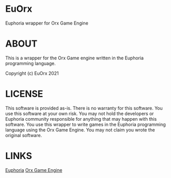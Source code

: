 # EuOrx
Euphoria wrapper for Orx Game Engine

# ABOUT
This is a wrapper for the Orx Game engine written in the Euphoria programming language. 

Copyright (c) EuOrx 2021

# LICENSE
This software is provided as-is. There is no warranty for this software. You use this software at your own risk. You may not hold the developers or Euphoria community responsible for anything that may happen with this software. You use this wrapper to write games in the Euphoria programming language using the Orx Game Engine. You may not claim you wrote the original software.

# LINKS
[Euphoria](https://openeuphoria.org/index.wc)
[Orx Game Engine](https://orx-project.org/)
